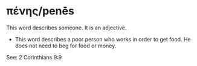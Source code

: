 # πένης/penēs
This word describes someone. It is an adjective.
* This word describes a poor person who works in order to get food. He does not need to beg for food or money.

See: 2 Corinthians 9:9
